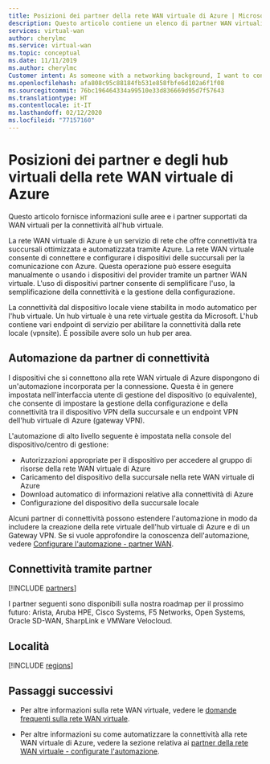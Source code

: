 ```yaml
---
title: Posizioni dei partner della rete WAN virtuale di Azure | Microsoft Docs
description: Questo articolo contiene un elenco di partner WAN virtuali di Azure e località dell'hub.
services: virtual-wan
author: cherylmc
ms.service: virtual-wan
ms.topic: conceptual
ms.date: 11/11/2019
ms.author: cherylmc
Customer intent: As someone with a networking background, I want to connect find a Virtual WAN partner
ms.openlocfilehash: afa808c95c88184fb531e858fbfe6d102a6f1f08
ms.sourcegitcommit: 76bc196464334a99510e33d836669d95d7f57643
ms.translationtype: HT
ms.contentlocale: it-IT
ms.lasthandoff: 02/12/2020
ms.locfileid: "77157160"
---
```

# <a name="virtual-wan-partners-and-virtual-hub-locations"></a>Posizioni dei partner e degli hub virtuali della rete WAN virtuale di Azure

Questo articolo fornisce informazioni sulle aree e i partner supportati da WAN virtuali per la connettività all'hub virtuale.

La rete WAN virtuale di Azure è un servizio di rete che offre connettività tra succursali ottimizzata e automatizzata tramite Azure. La rete WAN virtuale consente di connettere e configurare i dispositivi delle succursali per la comunicazione con Azure. Questa operazione può essere eseguita manualmente o usando i dispositivi del provider tramite un partner WAN virtuale. L'uso di dispositivi partner consente di semplificare l'uso, la semplificazione della connettività e la gestione della configurazione.

La connettività dal dispositivo locale viene stabilita in modo automatico per l'hub virtuale. Un hub virtuale è una rete virtuale gestita da Microsoft. L'hub contiene vari endpoint di servizio per abilitare la connettività dalla rete locale (vpnsite). È possibile avere solo un hub per area.

## <a name="automation"></a>Automazione da partner di connettività

I dispositivi che si connettono alla rete WAN virtuale di Azure dispongono di un'automazione incorporata per la connessione. Questa è in genere impostata nell'interfaccia utente di gestione del dispositivo (o equivalente), che consente di impostare la gestione della configurazione e della connettività tra il dispositivo VPN della succursale e un endpoint VPN dell'hub virtuale di Azure (gateway VPN).

L'automazione di alto livello seguente è impostata nella console del dispositivo/centro di gestione:

* Autorizzazioni appropriate per il dispositivo per accedere al gruppo di risorse della rete WAN virtuale di Azure
* Caricamento del dispositivo della succursale nella rete WAN virtuale di Azure
* Download automatico di informazioni relative alla connettività di Azure
* Configurazione del dispositivo della succursale locale 

Alcuni partner di connettività possono estendere l'automazione in modo da includere la creazione della rete virtuale dell'hub virtuale di Azure e di un Gateway VPN. Se si vuole approfondire la conoscenza dell'automazione, vedere [Configurare l'automazione - partner WAN](virtual-wan-configure-automation-providers.md).

## <a name="partners"></a>Connettività tramite partner

[!INCLUDE [partners](../../includes/virtual-wan-partners-include.md)]

I partner seguenti sono disponibili sulla nostra roadmap per il prossimo futuro: Arista, Aruba HPE, Cisco Systems, F5 Networks, Open Systems, Oracle SD-WAN, SharpLink e VMWare Velocloud.

## <a name="locations"></a>Località

[!INCLUDE [regions](../../includes/virtual-wan-regions-include.md)]

## <a name="next-steps"></a>Passaggi successivi

* Per altre informazioni sulla rete WAN virtuale, vedere le [domande frequenti sulla rete WAN virtuale](virtual-wan-faq.md).

* Per altre informazioni su come automatizzare la connettività alla rete WAN virtuale di Azure, vedere la sezione relativa ai [partner della rete WAN virtuale - configurate l'automazione](virtual-wan-configure-automation-providers.md).
